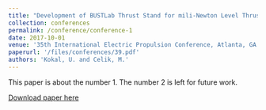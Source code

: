 ```yaml
---
title: "Development of BUSTLab Thrust Stand for mili-Newton Level Thrust Measurements of Electric Propulsion Systems"
collection: conferences
permalink: /conference/conference-1
date: 2017-10-01
venue: '35th International Electric Propulsion Conference, Atlanta, GA also IEPC-2017-317'
paperurl: '/files/conferences/39.pdf'
authors: 'Kokal, U. and Celik, M.'
---
```

This paper is about the number 1. The number 2 is left for future work.

[Download paper here](http://academicpages.github.io/files/paper1.pdf)